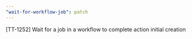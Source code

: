```yaml
---
"wait-for-workflow-job": patch
---
```


[TT-1252] Wait for a job in a workflow to complete action initial creation
